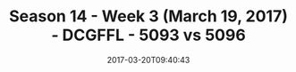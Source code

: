 ---
title: Season 14 - Week 3 (March 19, 2017) - DCGFFL - 5093 vs 5096
teams_score:
- team: 5093
  score: 21
- team: 5096
  score: 14
mvp: Karson, Codie
game-ball: Honberg, Mike
season: 14
week: 3
date: '2017-03-20T09:40:43'
pageid: season-14-week-3-march-19-2017-5093-vs-5096
---